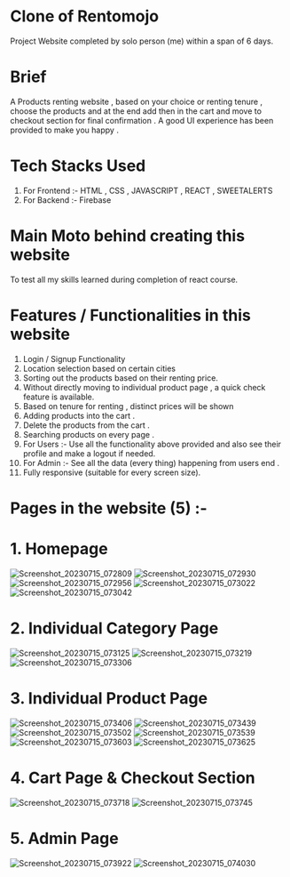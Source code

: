# Clone of Rentomojo
Project Website completed by solo person (me) within a span of 6 days.
# Brief
A Products renting website , based on your choice or renting tenure , choose the products and at the end add then in the cart and move to checkout section for final confirmation . A good UI experience has been provided to make you happy .
# Tech Stacks Used
1. For Frontend :- HTML , CSS , JAVASCRIPT , REACT , SWEETALERTS
2. For Backend :- Firebase
# Main Moto behind creating this website
To test all my skills learned during completion of react course.
# Features / Functionalities in this website
1. Login / Signup Functionality
2. Location selection based on certain cities
3. Sorting out the products based on their renting price.
4. Without directly moving to individual product page , a quick check feature is available.
5. Based on tenure for renting , distinct prices will be shown
6. Adding products into the cart .
7. Delete the products from the cart .
8. Searching products on every page .
9. For Users :- Use all the functionality above provided and also see their profile and make a logout if needed.
10. For Admin :- See all the data (every thing) happening from users end .
11. Fully responsive (suitable for every screen size).
# Pages in the website (5) :-
# 1. Homepage
![Screenshot_20230715_072809](https://github.com/SakshamVerma2004/unique-code-1999/assets/123861787/6ef6fef5-f224-4956-8749-6191a6159de8)
![Screenshot_20230715_072930](https://github.com/SakshamVerma2004/unique-code-1999/assets/123861787/593f5324-23ad-4cfc-8a13-dcfb54e5c2a2)
![Screenshot_20230715_072956](https://github.com/SakshamVerma2004/unique-code-1999/assets/123861787/c2e65313-3b9f-4dd8-bcce-d142ad1c14da)
![Screenshot_20230715_073022](https://github.com/SakshamVerma2004/unique-code-1999/assets/123861787/364857e9-3e3a-42b9-a77b-aa321aa40000)
![Screenshot_20230715_073042](https://github.com/SakshamVerma2004/unique-code-1999/assets/123861787/5cc07b11-8ba5-4ee1-add6-b2843d440289)
# 2. Individual Category Page
![Screenshot_20230715_073125](https://github.com/SakshamVerma2004/unique-code-1999/assets/123861787/14b24714-7ca5-4e27-a575-ffa9f15a47eb)
![Screenshot_20230715_073219](https://github.com/SakshamVerma2004/unique-code-1999/assets/123861787/acc2eba7-6030-4686-b4d0-52e4afe00091)
![Screenshot_20230715_073306](https://github.com/SakshamVerma2004/unique-code-1999/assets/123861787/462e92bf-1a85-46ea-aa86-3bc9e2b741db)
# 3. Individual Product Page
![Screenshot_20230715_073406](https://github.com/SakshamVerma2004/unique-code-1999/assets/123861787/60b23879-a440-4049-84ff-1ac42c7e9c9a)
![Screenshot_20230715_073439](https://github.com/SakshamVerma2004/unique-code-1999/assets/123861787/8cac3ade-7320-4748-84a7-5892fab3aa4e)
![Screenshot_20230715_073502](https://github.com/SakshamVerma2004/unique-code-1999/assets/123861787/42ea9c0c-89e4-4b24-b62d-5e5f449af64d)
![Screenshot_20230715_073539](https://github.com/SakshamVerma2004/unique-code-1999/assets/123861787/0b7bbacb-f93d-4c9e-80c2-871124924696)
![Screenshot_20230715_073603](https://github.com/SakshamVerma2004/unique-code-1999/assets/123861787/debe8a97-0d5c-4e8a-b0af-251f9f235a2b)
![Screenshot_20230715_073625](https://github.com/SakshamVerma2004/unique-code-1999/assets/123861787/5037a959-2dda-4b0b-9280-9314be85af02)
# 4. Cart Page & Checkout Section
![Screenshot_20230715_073718](https://github.com/SakshamVerma2004/unique-code-1999/assets/123861787/56cca705-f714-493c-9185-d3aaffc34003)
![Screenshot_20230715_073745](https://github.com/SakshamVerma2004/unique-code-1999/assets/123861787/ac5a80c5-7263-498a-a7ad-7802ddc06f97)
# 5. Admin Page
![Screenshot_20230715_073922](https://github.com/SakshamVerma2004/unique-code-1999/assets/123861787/77681524-45cb-4ca3-a9fd-047ac2fc2787)
![Screenshot_20230715_074030](https://github.com/SakshamVerma2004/unique-code-1999/assets/123861787/866957d5-3bd6-4fda-b106-4fd564b49ea9)
